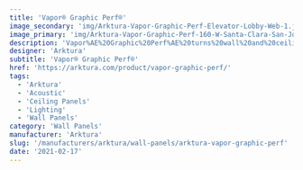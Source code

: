 ```yaml
---
title: 'Vapor® Graphic Perf®'
image_secondary: 'img/Arktura-Vapor-Graphic-Perf-Elevator-Lobby-Web-1.jpg-1600x1078.jpg'
image_primary: 'img/Arktura-Vapor-Graphic-Perf-160-W-Santa-Clara-San-Jose-CA_WEB_3-scaled.jpg'
description: 'Vapor%AE%20Graphic%20Perf%AE%20turns%20wall%20and%20ceiling%20tiles%20into%20a%20limitless%20canvas%2C%20combining%20the%20best%20aspects%20of%20two%20of%20Arktura%27s%20most%20popular%20offerings%20-%20Vapor%AE%20and%20Graphic%20Perf%AE%20-%20into%20one%20versatile%20system.%20Let%20Arktura%20apply%20its%20proprietary%2C%20algorithmic%20software%20and%20manufacturing%20expertise%20to%20transfer%20any%20image%20or%20pattern%20into%20perforated%20metal%20torsion%20spring%20panels.%20Like%20our%20Vapor%AE%20Family%20of%20Products%2C%20these%20are%20fully%20compatible%20with%20Arktura%27s%20Vertika%AE%20wall%20channel%20and%20standard%20grid%20systems%2C%20to%20make%20installation%20across%20walls%20and%20ceilings%20effortless.%20Add%20available%20custom%20color%2C%20Soft%20Sound%AE%20acoustic%20backer%20panels%2C%20and%20Arktura%27s%20integrated%20lighting%2C%20and%20the%20opportunities%20are%20truly%20endless.'
designer: 'Arktura'
subtitle: 'Vapor® Graphic Perf®'
href: 'https://arktura.com/product/vapor-graphic-perf/'
tags:
  - 'Arktura'
  - 'Acoustic'
  - 'Ceiling Panels'
  - 'Lighting'
  - 'Wall Panels'
category: 'Wall Panels'
manufacturer: 'Arktura'
slug: '/manufacturers/arktura/wall-panels/arktura-vapor-graphic-perf'
date: '2021-02-17'
---
```

